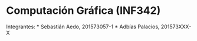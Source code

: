 # Computación Gráfica (INF342)

Integrantes:
    * Sebastián Aedo, 201573057-1
    * Adbías Palacios, 201573XXX-X
